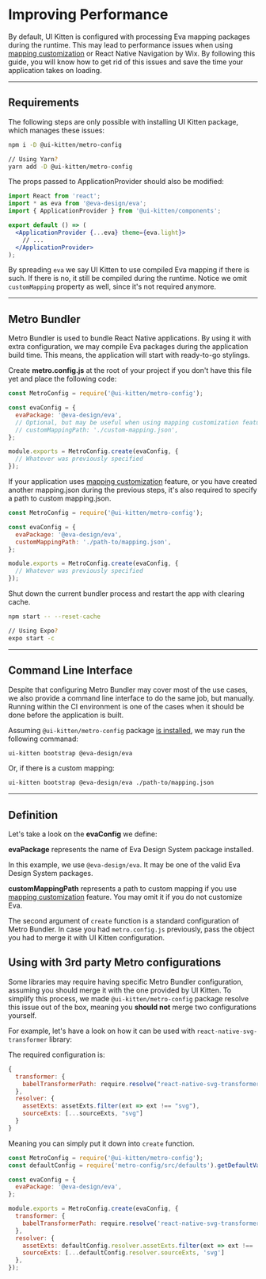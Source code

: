 # Improving Performance

By default, UI Kitten is configured with processing Eva mapping packages during the runtime. This may lead to performance issues when using [mapping customization](design-system/customize-mapping) or React Native Navigation by Wix. By following this guide, you will know how to get rid of this issues and save the time your application takes on loading.

<hr>

## Requirements

The following steps are only possible with installing UI Kitten package, which manages these issues:
```bash
npm i -D @ui-kitten/metro-config

// Using Yarn?
yarn add -D @ui-kitten/metro-config
```

The props passed to ApplicationProvider should also be modified:
```jsx
import React from 'react';
import * as eva from '@eva-design/eva';
import { ApplicationProvider } from '@ui-kitten/components';

export default () => (
  <ApplicationProvider {...eva} theme={eva.light}>
    // ...
  </ApplicationProvider>
);
```

By spreading `eva` we say UI Kitten to use compiled Eva mapping if there is such.
If there is no, it still be compiled during the runtime.
Notice we omit `customMapping` property as well, since it's not required anymore.

<hr>

## Metro Bundler

Metro Bundler is used to bundle React Native applications.
By using it with extra configuration, we may compile Eva packages during the application build time.
This means, the application will start with ready-to-go stylings.

Create **metro.config.js** at the root of your project if you don't have this file yet and place the following code:

```js
const MetroConfig = require('@ui-kitten/metro-config');

const evaConfig = {
  evaPackage: '@eva-design/eva',
  // Optional, but may be useful when using mapping customization feature.
  // customMappingPath: './custom-mapping.json',
};

module.exports = MetroConfig.create(evaConfig, {
  // Whatever was previously specified
});
```

If your application uses [mapping customization](design-system/customize-mapping) feature,
or you have created another mapping.json during the previous steps,
it's also required to specify a path to custom mapping.json.

```js
const MetroConfig = require('@ui-kitten/metro-config');

const evaConfig = {
  evaPackage: '@eva-design/eva',
  customMappingPath: './path-to/mapping.json',
};

module.exports = MetroConfig.create(evaConfig, {
  // Whatever was previously specified
});
```
Shut down the current bundler process and restart the app with clearing cache.

```bash
npm start -- --reset-cache

// Using Expo?
expo start -c
```

<hr>

## Command Line Interface

Despite that configuring Metro Bundler may cover most of the use cases,
we also provide a command line interface to do the same job, but manually.
Running within the CI environment is one of the cases when it should be done before the application is built.

Assuming `@ui-kitten/metro-config` package [is installed](guides/improving-performance#requirements),
we may run the following commanad:
```bash
ui-kitten bootstrap @eva-design/eva
```

Or, if there is a custom mapping:
```bash
ui-kitten bootstrap @eva-design/eva ./path-to/mapping.json
```

<hr>

## Definition

Let's take a look on the **evaConfig** we define:

**evaPackage** represents the name of Eva Design System package installed.

In this example, we use `@eva-design/eva`.
It may be one of the valid Eva Design System packages.

**customMappingPath** represents a path to custom mapping if you use [mapping customization](design-system/customize-mapping) feature. You may omit it if you do not customize Eva.

The second argument of `create` function is a standard configuration of Metro Bundler. In case you had `metro.config.js` previously, pass the object you had to merge it with UI Kitten configuration.

## Using with 3rd party Metro configurations

Some libraries may require having specific Metro Bundler configuration, assuming you should merge it with the one provided by UI Kitten. To simplify this process, we made `@ui-kitten/metro-config` package resolve this issue out of the box, meaning you **should not** merge two configurations yourself.

For example, let's have a look on how it can be used with `react-native-svg-transformer` library:

The required configuration is:

```js
{
  transformer: {
    babelTransformerPath: require.resolve("react-native-svg-transformer")
  },
  resolver: {
    assetExts: assetExts.filter(ext => ext !== "svg"),
    sourceExts: [...sourceExts, "svg"]
  }
}
```

Meaning you can simply put it down into `create` function.

```js
const MetroConfig = require('@ui-kitten/metro-config');
const defaultConfig = require('metro-config/src/defaults').getDefaultValues();

const evaConfig = {
  evaPackage: '@eva-design/eva',
};

module.exports = MetroConfig.create(evaConfig, {
  transformer: {
    babelTransformerPath: require.resolve('react-native-svg-transformer'),
  },
  resolver: {
    assetExts: defaultConfig.resolver.assetExts.filter(ext => ext !== 'svg'),
    sourceExts: [...defaultConfig.resolver.sourceExts, 'svg']
  },
});
```


